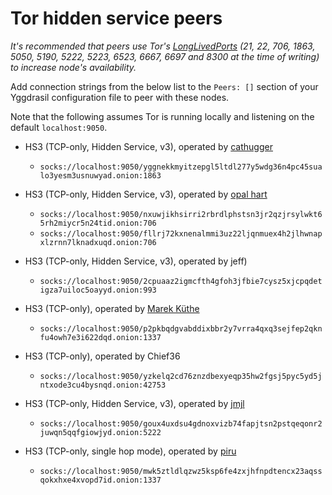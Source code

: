 # Tor hidden service peers

*It's recommended that peers use Tor's [LongLivedPorts] (21, 22, 706,
1863, 5050, 5190, 5222, 5223, 6523, 6667, 6697 and 8300 at the time of
writing) to increase node's availability.*

[LongLivedPorts]:https://2019.www.torproject.org/docs/tor-manual.html.en#LongLivedPorts

Add connection strings from the below list to the `Peers: []` section of your
Yggdrasil configuration file to peer with these nodes.

Note that the following assumes Tor is running locally and listening on the default `localhost:9050`.


* HS3 (TCP-only, Hidden Service, v3), operated by [cathugger](http://cathug2kyi4ilneggumrenayhuhsvrgn6qv2y47bgeet42iivkpynqad.onion/contact.html)
  * `socks://localhost:9050/yggnekkmyitzepgl5ltdl277y5wdg36n4pc45sualo3yesm3usnuwyad.onion:1863`

* HS3 (TCP-only, Hidden Service, v3), operated by [opal hart](http://opalwxdqzyuwo2vbipp3facjuuztfjwauai7fghh2ggbcl7enuvfg6yd.onion/contact.xht)
  *  `socks://localhost:9050/nxuwjikhsirri2rbrdlphstsn3jr2qzjrsylwkt65rh2miycr5n24tid.onion:706`
  *  `socks://localhost:9050/fllrj72kxnenalmmi3uz22ljqnmuex4h2jlhwnapxlzrnn7lknadxuqd.onion:706`

* HS3 (TCP-only, Hidden Service, v3), operated by jeff)
  * `socks://localhost:9050/2cpuaaz2igmcfth4gfoh3jfbie7cysz5xjcpqdetigza7uiloc5oayyd.onion:993`
  
* HS3 (TCP-only), operated by [Marek Küthe](https://mk16.de/)
  * `socks://localhost:9050/p2pkbqdgvabddixbbr2y7vrra4qxq3sejfep2qknfu4owh7e3i622dqd.onion:1337`

* HS3 (TCP-only), operated by Chief36
  * `socks://localhost:9050/yzkelq2cd76znzdbexyeqp35hw2fgsj5pyc5yd5jntxode3cu4bysnqd.onion:42753`

* HS3 (TCP-only, Hidden Service, v3), operated by [jmjl](https://tilde.green/~jmjl/)
  * `socks://localhost:9050/goux4uxdsu4gdnoxvizb74fapjtsn2pstqeqonr2juwqn5qqfgiowjyd.onion:5222`

* HS3 (TCP-only, single hop mode), operated by [piru](https://piru.re)
  * `socks://localhost:9050/mwk5ztldlqzwz5ksp6fe4zxjhfnpdtencx23aqssqokxhxe4xvopd7id.onion:1337`
